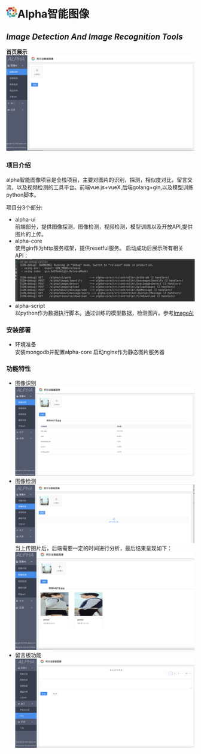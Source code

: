 # <img src="assets/logo.png" width="30px" height="30px" />Alpha智能图像
## _Image Detection And Image Recognition Tools_

**首页展示**  
![home](assets/home.png)  

### 项目介绍  
alpha智能图像项目是全栈项目，主要对图片的识别，探测，相似度对比，留言交流，以及视频检测的工具平台。前端vue.js+vueX,后端golang+gin,以及模型训练python脚本。  

项目分3个部分:
- alpha-ui  
 前端部分，提供图像探测，图像检测，视频检测，模型训练以及开放API,提供图片的上传。  
- alpha-core  
 使用gin作为http服务框架，提供resetful服务。 
 启动成功后展示所有相关API：  
 ![alpha-core-log](assets/alpha-core-log.png)  
- alpha-script  
  以python作为数据执行脚本。通过训练的模型数据，检测图片。参考[ImageAI](https://imageai-cn.readthedocs.io/zh_CN/latest/)  

### 安装部署
- 环境准备  
 安装mongodb并配置alpha-core
 启动nginx作为静态图片服务器  

### 功能特性  
- 图像识别
![recognition](assets/image-recognition.png)
- 图像检测
![detection](assets/image-detection.png)
当上传图片后，后端需要一定的时间进行分析，最后结果呈现如下：  
![detection-report](assets/image-detection-report.png)
- 留言板功能
![message-board](assets/message-board.png)
